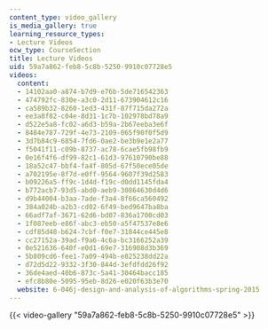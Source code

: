 ```yaml
---
content_type: video_gallery
is_media_gallery: true
learning_resource_types:
- Lecture Videos
ocw_type: CourseSection
title: Lecture Videos
uid: 59a7a862-feb8-5c8b-5250-9910c07728e5
videos:
  content:
  - 14102aa0-a874-b7d9-e76b-5de716542363
  - 474792fc-830e-a3c0-2d11-673904612c16
  - ca589b32-8260-1ed3-431f-87f715da272a
  - ee3a8f82-c04e-8d31-1c7b-102978bd78a9
  - d522e5a8-fc02-a6d3-b59a-2b67eeba3e6f
  - 8484e787-729f-4e73-2109-065f90f0f5d9
  - 3d7b84c9-6854-7fd6-0ae2-be3b9e1e2a77
  - f5041f11-c09b-8737-ac78-6cae5fb98fb9
  - 0e16f4f6-df99-82c1-61d3-97610790be88
  - 18a52c47-bbf4-fa4f-805d-67f50ece05de
  - a702195e-8f7d-e0ff-9564-9607f39d2583
  - b09226a5-ff9c-1d4d-f19c-d0dd1145fda4
  - b772acb7-93d5-abd0-aeb9-30864630d4d6
  - d9b44004-b3aa-7ade-f3a4-8f66ca560492
  - 384a024b-a2b3-cd02-6f49-bed9647ba8ba
  - 66adf7af-3671-62d6-bd07-836a1700cd03
  - 1f087eeb-e86f-abc3-eb50-a5f47537e8e6
  - cdf85d48-b624-7cbf-f0e7-31844ce445e8
  - cc27152a-39ad-f9a6-4c6a-bc3166252a39
  - 0e521636-640f-e0d1-69e7-316908d3b369
  - 5b809cd6-fee1-7a09-494b-e825238dd22a
  - d72d5d22-9332-3f30-844d-3efdfdd26f92
  - 36de4aed-40b6-873c-5a41-30464bacc185
  - efc8b80e-5095-95eb-8d26-e020f63b3e70
  website: 6-046j-design-and-analysis-of-algorithms-spring-2015
---
```



{{< video-gallery "59a7a862-feb8-5c8b-5250-9910c07728e5" >}}

